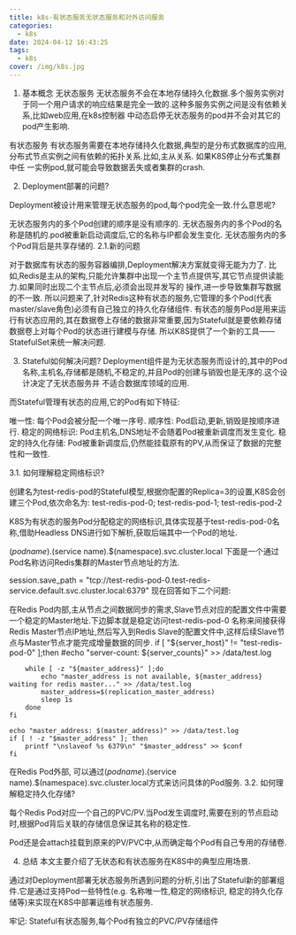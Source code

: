 ```yaml
---
title: k8s-有状态服务无状态服务和对外访问服务
categories:
  - k8s
date: 2024-04-12 16:43:25
tags:
  - k8s
cover: /img/k8s.jpg
---
```

1. 基本概念
无状态服务
无状态服务不会在本地存储持久化数据.多个服务实例对于同一个用户请求的响应结果是完全一致的.这种多服务实例之间是没有依赖关系,比如web应用,在k8s控制器 中动态启停无状态服务的pod并不会对其它的pod产生影响.

有状态服务
有状态服务需要在本地存储持久化数据,典型的是分布式数据库的应用,分布式节点实例之间有依赖的拓扑关系.比如,主从关系. 如果K8S停止分布式集群中任 一实例pod,就可能会导致数据丢失或者集群的crash.

2. Deployment部署的问题?





Deployment被设计用来管理无状态服务的pod,每个pod完全一致.什么意思呢?

无状态服务内的多个Pod创建的顺序是没有顺序的.
无状态服务内的多个Pod的名称是随机的.pod被重新启动调度后,它的名称与IP都会发生变化.
无状态服务内的多个Pod背后是共享存储的.
2.1.新的问题



对于数据库有状态的服务容器编排,Deployment解决方案就变得无能为力了.
比如,Redis是主从的架构,只能允许集群中出现一个主节点提供写,其它节点提供读能力.如果同时出现二个主节点后,必须会出现并发写的 操作,进一步导致集群写数据的不一致.
所以问题来了,针对Redis这种有状态的服务,它管理的多个Pod(代表master/slave角色)必须有自己独立的持久化存储组件.
有状态的服务Pod是用来运行有状态应用的,其在数据卷上存储的数据非常重要,因为Stateful就是要依赖存储数据卷上对每个Pod的状态进行建模与存储.
所以K8S提供了一个新的工具——StatefulSet来统一解决问题.

3. Stateful如何解决问题?
Deployment组件是为无状态服务而设计的,其中的Pod名称,主机名,存储都是随机,不稳定的,并且Pod的创建与销毁也是无序的.这个设计决定了无状态服务并 不适合数据库领域的应用.

而Stateful管理有状态的应用,它的Pod有如下特征:

唯一性: 每个Pod会被分配一个唯一序号.
顺序性: Pod启动,更新,销毁是按顺序进行.
稳定的网络标识: Pod主机名,DNS地址不会随着Pod被重新调度而发生变化.
稳定的持久化存储: Pod被重新调度后,仍然能挂载原有的PV,从而保证了数据的完整性和一致性.



3.1. 如何理解稳定网络标识?

创建名为test-redis-pod的Stateful模型,根据你配置的Replica=3的设置,K8S会创建三个Pod,依次命名为: test-redis-pod-0; test-redis-pod-1; test-redis-pod-2

K8S为有状态的服务Pod分配稳定的网络标识,具体实现基于test-redis-pod-0名称,借助Headless DNS进行如下解析,获取后端其中一个Pod的地址.

$(pod name).$(service name).$(namespace).svc.cluster.local
下面是一个通过Pod名称访问Redis集群的Master节点地址的方法.

session.save_path = "tcp://test-redis-pod-0.test-redis-service.default.svc.cluster.local:6379"
现在回答如下二个问题:

在Redis Pod内部,主从节点之间数据同步的需求,Slave节点对应的配置文件中需要一个稳定的Master地址.下边脚本就是稳定访问test-redis-pod-0 名称来间接获得Redis Master节点IP地址,然后写入到Redis Slave的配置文件中,这样后续Slave节点与Master节点才能完成增量数据的同步.
if [ "${server_host}" != "test-redis-pod-0" ];then
        #echo "server-count: ${server_counts}" >> /data/test.log

        while [ -z "${master_address}" ];do
            echo "master_address is not available, ${master_address} waiting for redis master..." >> /data/test.log
            master_address=$(replication_master_address)
            sleep 1s
        done
    fi

    echo "master_address: $(master_address)" >> /data/test.log
    if [ ! -z "$master_address" ]; then
        printf "\nslaveof %s 6379\n" "$master_address" >> $conf
    fi
在Redis Pod外部, 可以通过$(pod name).$(service name).$(namespace).svc.cluster.local方式来访问具体的Pod服务.
3.2. 如何理解稳定持久化存储?





每个Redis Pod对应一个自己的PVC/PV.当Pod发生调度时,需要在别的节点启动时,根据Pod背后关联的存储信息保证其名称的稳定性.

Pod还是会attach挂载到原来的PV/PVC中,从而确定每个Pod有自己专用的存储卷.

4. 总结
本文主要介绍了无状态和有状态服务在K8S中的典型应用场景.

通过对Deployment部署无状态服务所遇到问题的分析,引出了Stateful新的部署组件.它是通过支持Pod一些特性(e.g. 名称唯一性,稳定的网络标识, 稳定的持久化存储等)来实现在K8S中部署运维有状态服务.

牢记: Stateful有状态服务,每个Pod有独立的PVC/PV存储组件


